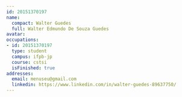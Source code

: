 ```yaml
---
id: 20151370197
name:
  compact: Walter Guedes
  full: Walter Edmundo De Souza Guedes
avatar:
occupations:
- id: 20151370197
  type: student
  campus: ifpb-jp
  course: cstsi
  isFinished: true
addresses:
  email: menuseu@gmail.com
  linkedin: https://www.linkedin.com/in/walter-guedes-89637750/
---
```

